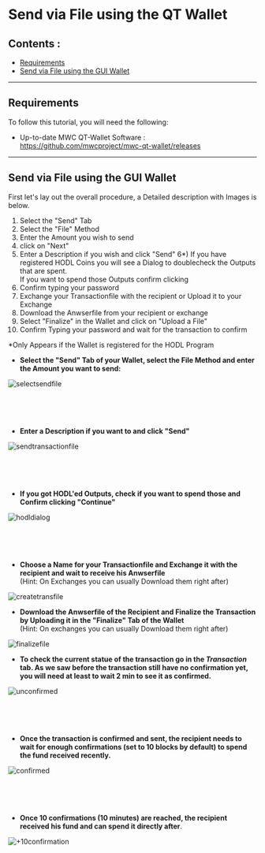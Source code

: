 # Send via File using the QT Wallet

## Contents : 
  * [Requirements](#requirements)
  * [Send via File using the GUI Wallet](#Send-via-File-using-the-GUI-Wallet)
  
------
  
## Requirements
To follow this tutorial, you will need the following:

- Up-to-date MWC QT-Wallet Software : https://github.com/mwcproject/mwc-qt-wallet/releases


------

## Send via File using the GUI Wallet

 
 First let's lay out the overall procedure, a Detailed description with Images is below.
  
 1) Select the "Send" Tab
 2) Select the "File" Method
 3) Enter the Amount you wish to send
 4) click on "Next"
 5) Enter a Description if you wish and click "Send" 
 6*) If you have registered HODL Coins you will see a Dialog to doublecheck the Outputs that are spent.   <br /> 
 If you want to spend those Outputs confirm clicking 
 7) Confirm typing your password
 8) Exchange your Transactionfile with the recipient or Upload it to your Exchange
 9) Download the Anwserfile from your recipient or exchange 
 10) Select "Finalize" in the Wallet and click on "Upload a File"
 11) Confirm Typing your password and wait for the transaction to confirm
 
 *Only Appears if the Wallet is registered for the HODL Program 
 
  - **Select the "Send" Tab of your Wallet, select the File Method and enter the Amount you want to send:**
  
  ![selectsendfile](static/img/selectsendfile.png "Select Sendfile")  
  
  <br />
  <br /> 
  <br /> 
  
  - **Enter a Description if you want to and click "Send"**
  
   ![sendtransactionfile](/static/img/sendtransactionfile.png "sendtransactionfile")  
   
   <br />
   <br /> 
   <br /> 
   
  - **If you got HODL'ed Outputs, check if you want to spend those and Confirm clicking "Continue"**
  
   ![hodldialog](/static/img/hodldialog.png "HODL Dialog")  
  
  <br />
  <br /> 
  <br /> 
  
   - **Choose a Name for your Transactionfile and Exchange it with the recipient and wait to receive his Anwserfile**  <br /> 
   (Hint: On Exchanges you can usually Download them right after)
 
  
  ![createtransfile](/static/img/createtransfile.png "Create Transaction File")  
	
   - **Download the Anwserfile of the Recipient and Finalize the Transaction by Uploading it in the "Finalize" Tab of the Wallet**  <br /> 
   (Hint: On exchanges you can usually Download them right after)

  ![finalizefile](/static/img/finalizefile.png "Finalize Anwserfile")  
 
 
 
 
 
- **To check the current statue of the transaction go in the _Transaction_ tab. As we saw before the transaction still have no confirmation yet, you will need at least to wait 2 min to see it as confirmed.**

![unconfirmed](/static/img/gui10.png "Unconfirmed")

  <br />
  <br /> 
  <br />


- **Once the transaction is confirmed and sent, the recipient needs to wait for enough confirmations (set to 10 blocks by default) to spend the fund received recently.**   

![confirmed](/static/img/gui11.png "awaiting confirmations")

  <br />
  <br /> 
  <br />


- **Once 10 confirmations (10 minutes) are reached, the recipient received his fund and can spend it directly after**.   

![+10confirmation](/static/img/gui12.png "+10 confirmations")



